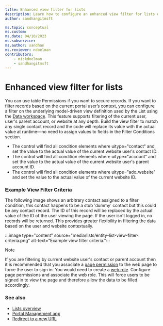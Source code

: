 ```yaml
---
title: Enhanced view filter for lists
description: Learn how to configure an enhanced view filter for lists on a website.
author: sandhangitmsft

ms.topic: conceptual
ms.custom: 
ms.date: 04/10/2023
ms.subservice: 
ms.author: sandhan
ms.reviewer: ndoelman
contributors:
    - nickdoelman
    - sandhangitmsft
---
```


# Enhanced view filter for lists

You can use table Permissions if you want to secure records.  If you want to filter records based on the current portal user’s context, you can configure a filter on the underlying model-driven view definition used by the List using the [Data workspace](data-workspace-views.md). This feature supports filtering of the current user, user's parent account, or website at any depth. Build the view filter to match any single contact record and the code will replace its value with the actual value at runtime&mdash;no need to assign values to fields in the Filter Conditions section.

- The control will find all condition elements where uitype="contact" and set the value to the actual value of the current website user's contact ID.
- The control will find all condition elements where uitype="account" and set the value to the actual value of the current website user's parent account ID.
- The control will find all condition elements where uitype="adx_website" and set the value to the actual value of the current website ID.

### Example View Filter Criteria

The following image shows an arbitrary contact assigned to a filter condition, this contact happens to be a stub 'dummy' contact but this could be any contact record. The ID of this record will be replaced by the actual value of the ID of the user viewing the page. If the user isn't logged in, no records will be returned. This provides greater flexibility in filtering the data based on the user and website contextually.

:::image type="content" source="media/lists/entity-list-view-filter-criteria.png" alt-text="Example view filter criteria.":::

> [!NOTE]
> If you are filtering by current website user's contact or parent account then it is recommended that you associate a [page permission](../security/page-security.md) to the web page to force the user to sign in. You would need to create a [web role](../security/create-web-roles.md). Configure page permissions and associate the web role. This will force users to be signed in to view the page and therefore allow the data to be filled accordingly.

### See also

- [Lists overview](lists.md)
- [Portal Management app](portal-management-app.md)  
- [Redirect to a new URL](add-redirect-url.md)


